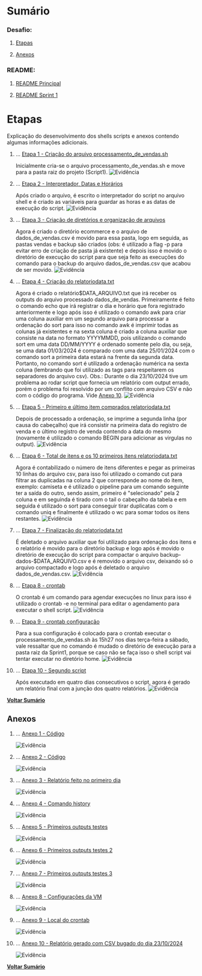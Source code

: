 # Sumário

### Desafio:

1. [Etapas](#etapas)

2. [Anexos](#anexos)

### README:

1. [README Principal](../../README.md)

2. [README Sprint 1](../README.md)

# Etapas

Explicação do desenvolvimento dos shells scripts e anexos contendo algumas informações adicionais.

1. ... [Etapa 1 - Criação do arquivo processamento_de_vendas.sh](etapa-1)

    Inicialmente cria-se o arquivo processamento_de_vendas.sh e move para a pasta raiz do projeto (Script1).
    ![Evidência](../Evidencias/ETAPA1_-_CRIACAO_DO_SHELL_SCRIPT.png)

2. ... [Etapa 2 - Interpretador, Datas e Horários](etapa-2)

    Após criado o arquivo, é escrito o interpretador do script no arquivo shell e é criado as variáveis para guardar as horas e as datas de execução do script.
    ![Evidência](../Evidencias/ETAPA2_-_INTERPRETADOR_DATAS_HORARIOS.png)

3. ... [Etapa 3 - Criação de diretórios e organização de arquivos](etapa-3)

    Agora é criado o diretório ecommerce e o arquivo de dados_de_vendas.csv é movido para essa pasta, logo em seguida, as pastas vendas e backup são criados (obs: é utilizado a flag -p para evitar erro de criação de pasta já existente) e depois isso é movido o diretório de execução do script para que seja feito as execuções do comando para o backup do arquivo dados_de_vendas.csv que acabou de ser movido.
    ![Evidência](../Evidencias/ETAPA3_-_CRIACAO_DE_DIRETORIOS_E_ORGANIZACAO.png)

4. ... [Etapa 4 - Criação do relatoriodata.txt](etapa-4)

    Agora é criado o relatório$DATA_ARQUIVO.txt que irá receber os outputs do arquivo processado dados_de_vendas. Primeiramente é feito o comando echo que irá registrar o dia e horário que fora registrado anteriormente e logo após isso é utilizado o comando awk para criar uma coluna auxiliar em um segundo arquivo para processar a ordenação do sort para isso no comando awk é imprimir todas as colunas já existentes e na sexta coluna é criado a coluna auxiliar que consiste na data no formato YYYYMMDD, pois utilizando o comando sort em uma data DD/MM/YYYY é ordenado somente pelo dia, ou seja, se uma data 01/03/2024 é comparado com uma data 25/01/2024 com o comando sort a primeira data estará na frente da segunda data. Portanto, no comando sort é utilizado a ordenação numérica na sexta coluna (lembrando que foi utilizado as tags para respeitarem os separadores do arquivo csv). Obs.: Durante o dia 23/10/2024 tive um problema ao rodar script que fornecia um relatório com output errado, porém o problema foi resolvido por um conflito com arquivo CSV e não com o código do programa. Vide [Anexo 10](<../Evidencias/ANEXO10_-_RELATORIO_GERADO_COM_CSV_BUGADO.png>).
    ![Evidência](../Evidencias/ETAPA4_-_CRIACAO_DO_RELATORIO.png)

5. ... [Etapa 5 - Primeiro e último item comprados relatoriodata.txt](etapa-5)

    Depois de processado a ordenação, se imprime a segunda linha (por causa do cabeçalho) que irá consistir na primeira data do registro de venda e o último registro de venda contendo a data do mesmo (novamente é utilizado o comando BEGIN para adicionar as virgulas no output).
    ![Evidência](../Evidencias/ETAPA5_-_PRIMEIRO_E_ULTIMO_ITEM.png)

6. ... [Etapa 6 - Total de itens e os 10 primeiros itens relatoriodata.txt](etapa-6)

    Agora é contabilizado o número de itens diferentes e pegar as primeiras 10 linhas do arquivo csv, para isso foi utilizado o comando cut para filtrar as duplicadas na coluna 2 que corresponde ao nome do item, exemplo: camiseta e é utilizado o pipeline para um comando seguinte ter a saída do outro, sendo assim, primeiro é "selecionado" pela 2 coluna e em seguinda é tirado com o tail o cabeçalho da tabela e em seguida é utilizado o sort para conseguir tirar duplicatas com o comando uniq e finalmente é utilizado o wc para somar todos os itens restantes.
    ![Evidência](../Evidencias/ETAPA6_-_TOTAL_E_OS_10_PRIMEIROS_ITENS.png)

7. ... [Etapa 7 - Finalização do relatoriodata.txt](etapa-7)

    É deletado o arquivo auxiliar que foi utilizado para ordenação dos itens e o relatório é movido para o diretório backup e logo após é movido o diretório de execução do script para compactar o arquivo backup-dados-$DATA_ARQUIVO.csv e é removido o arquivo csv, deixando só o arquivo compactado e logo após é deletado o arquivo dados_de_vendas.csv.
    ![Evidência](../Evidencias/ETAPA7_-_FINALIZACAO_DO_RELATORIO.png)

8. ... [Etapa 8 - crontab](etapa-8)

    O crontab é um comando para agendar execuções no linux para isso é utilizado o crontab -e no terminal para editar o agendamento para executar o shell script.
    ![Evidência](../Evidencias/ETAPA8_-_CRONTAB.png)

9. ... [Etapa 9 - crontab configuração](etapa-9)

    Para a sua configuração é colocado para o crontab executar o processamento_de_vendas.sh às 15h27 nos dias terça-feira a sábado, vale ressaltar que no comando é mudado o diretório de execução para a pasta raiz da Sprint1, porque se caso não se faça isso o shell script vai tentar executar no diretório home.
    ![Evidência](../Evidencias/ETAPA9_-_CRONTAB.png)

10. ... [Etapa 10 - Segundo script](etapa-10)

    Após executado em quatro dias consecutivos o script, agora é gerado um relatório final com a junção dos quatro relatórios.
    ![Evidência](../Evidencias/ETAPA10_-_SEGUNDO_SCRIPT.png)


[**Voltar Sumário**](#sumário)


## Anexos

1. ... [Anexo 1 - Código](anexo-1)

    ![Evidência](../Evidencias/ANEXO1_-_CODIGO.png)

2. ... [Anexo 2 - Código](anexo-2)

    ![Evidência](../Evidencias/ANEXO2_-_CODIGO.png)

3. ... [Anexo 3 - Relatório feito no primeiro dia](anexo-3)

    ![Evidência](../Evidencias/ANEXO3_-_PRIMEIRO_RELATORIO.png)

4. ... [Anexo 4 - Comando history](anexo-4)

    ![Evidência](../Evidencias/ANEXO4_-_COMANDO_HISTORY.png)

5. ... [Anexo 5 - Primeiros outputs testes](anexo-5)

    ![Evidência](../Evidencias/ANEXO5_-_PRIMEIROS_OUTPUTS_TESTES.png)

6. ... [Anexo 6 - Primeiros outputs testes 2](anexo-6)

    ![Evidência](../Evidencias/ANEXO6_-_PRIMEIROS_OUTPUTS_TESTES_2.png)

7. ... [Anexo 7 - Primeiros outputs testes 3](anexo-7)

    ![Evidência](../Evidencias/ANEXO7_-_PRIMEIROS_OUTPUTS_TESTES_3.png)

8. ... [Anexo 8 - Configurações da VM](anexo-8)

    ![Evidência](../Evidencias/ANEXO8_-_CONFIGURACOES_DA_VM.png)

9. ... [Anexo 9 - Local do crontab](anexo-9)

    ![Evidência](../Evidencias/ANEXO9_-_CRONTAB_LOCAL.png)

10. ... [Anexo 10 - Relatório gerado com CSV bugado do dia 23/10/2024](anexo-10)

    ![Evidência](../Evidencias/ANEXO10_-_RELATORIO_GERADO_COM_CSV_BUGADO.png)    

[**Voltar Sumário**](#sumário)